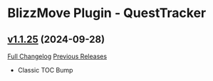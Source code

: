 # BlizzMove Plugin - QuestTracker

## [v1.1.25](https://github.com/NumyAddon/BlizzMovePlugin_QuestTracker/tree/v1.1.25) (2024-09-28)
[Full Changelog](https://github.com/NumyAddon/BlizzMovePlugin_QuestTracker/compare/v1.1.24...v1.1.25) [Previous Releases](https://github.com/NumyAddon/BlizzMovePlugin_QuestTracker/releases)

- Classic TOC Bump  
